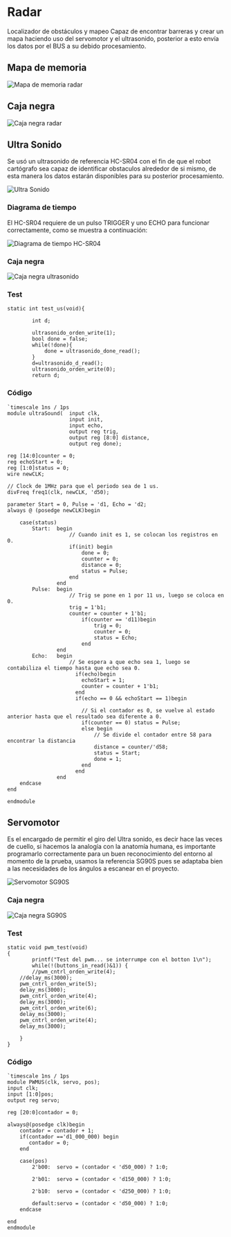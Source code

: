 #	Radar

Localizador de obstáculos y mapeo
Capaz de encontrar barreras y crear un mapa haciendo uso del servomotor y el ultrasonido, posterior a esto envía los datos por el BUS a su debido procesamiento.

##	Mapa de memoria
![Mapa de memoria radar](https://github.com/unal-edigital2-labs/wp08-2021-2-gr07/blob/main/Imagenes%20github/Mapa_radar.png "Mapa de memoria radar")

##	Caja negra

![Caja negra radar](https://github.com/unal-edigital2-labs/wp08-2021-2-gr07/blob/main/Imagenes%20github/Caja%20negra%20radar.png "Caja negra radar")

##	Ultra Sonido
Se usó un ultrasonido de referencia HC-SR04 con el fin de que el robot cartógrafo sea capaz de identificar obstaculos alrededor de si mismo, de esta manera los datos estarán disponibles para su posterior procesamiento.

![Ultra Sonido](https://github.com/unal-edigital2-labs/wp08-2021-2-gr07/blob/main/Imagenes%20github/sensor-ultrasonido-hc-sr04.jpg "Ultra sonido")

###	Diagrama de tiempo
El HC-SR04 requiere de un pulso TRIGGER y uno ECHO para funcionar correctamente, como se muestra a continuación:

![Diagrama de tiempo HC-SR04](https://github.com/unal-edigital2-labs/wp08-2021-2-gr07/blob/main/Imagenes%20github/Diagrama-tempo-hc-sr04.png "Diagrama de tiempo HC-SR04")

###	Caja negra

![Caja negra ultrasonido](https://github.com/unal-edigital2-labs/wp08-2021-2-gr07/blob/main/Imagenes%20github/Mapa_%20ultrasonido.png "Caja negra ultrasonido")

###	Test
```
static int test_us(void){

        int d;
        
		ultrasonido_orden_write(1);
		bool done = false;
		while(!done){
			done = ultrasonido_done_read();
		}
		d=ultrasonido_d_read();
		ultrasonido_orden_write(0);
		return d;
```
###	Código
```
`timescale 1ns / 1ps
module ultraSound(  input clk, 
                    input init, 
                    input echo,
                    output reg trig,
                    output reg [8:0] distance,
                    output reg done);

reg [14:0]counter = 0;
reg echoStart = 0;
reg [1:0]status = 0;
wire newCLK;

// Clock de 1MHz para que el periodo sea de 1 us.
divFreq freq1(clk, newCLK, 'd50);

parameter Start = 0, Pulse = 'd1, Echo = 'd2;
always @ (posedge newCLK)begin

    case(status)
        Start:  begin
                    // Cuando init es 1, se colocan los registros en 0.
                    if(init) begin
                        done = 0;
                        counter = 0;
                        distance = 0;
                        status = Pulse;
                    end
                end
        Pulse:  begin
                    // Trig se pone en 1 por 11 us, luego se coloca en 0.
                    trig = 1'b1;
                    counter = counter + 1'b1;
                        if(counter == 'd11)begin
                            trig = 0;
                            counter = 0;
                            status = Echo;
                        end
                end
        Echo:   begin
                    // Se espera a que echo sea 1, luego se contabiliza el tiempo hasta que echo sea 0.
                      if(echo)begin
                        echoStart = 1;
                        counter = counter + 1'b1;
                      end
                      if(echo == 0 && echoStart == 1)begin
                        
                        // Si el contador es 0, se vuelve al estado anterior hasta que el resultado sea diferente a 0.
                        if(counter == 0) status = Pulse;
                        else begin
                            // Se divide el contador entre 58 para encontrar la distancia
                            distance = counter/'d58;
                            status = Start;
                            done = 1;
                        end
                      end
                end
    endcase 
end

endmodule
```

##	Servomotor
Es el encargado de permitir el giro del Ultra sonido, es decir hace las veces de cuello, si hacemos la analogía con la anatomía humana, es importante programarlo correctamente para un buen reconocimiento del entorno al momento de la prueba, usamos la referencia SG90S pues se adaptaba bien a las necesidades de los ángulos a escanear en el proyecto.

![Servomotor SG90S](https://github.com/unal-edigital2-labs/wp08-2021-2-gr07/blob/main/Imagenes%20github/Servomotor%20SG90S.jpg "Servomotor SG90S")

###	Caja negra

![Caja negra SG90S](https://github.com/unal-edigital2-labs/wp08-2021-2-gr07/blob/main/Imagenes%20github/Caja%20negra%20SG90S.png "Caja negra SG90S")

###	Test
```
static void pwm_test(void)
{  
        printf("Test del pwm... se interrumpe con el botton 1\n");
        while(!(buttons_in_read()&1)) {
        //pwm_cntrl_orden_write(4);
	//delay_ms(3000);
	pwm_cntrl_orden_write(5);
	delay_ms(3000);
	pwm_cntrl_orden_write(4);
	delay_ms(3000);
	pwm_cntrl_orden_write(6);
	delay_ms(3000);
	pwm_cntrl_orden_write(4);
	delay_ms(3000);
	
	}
}
```
###	Código
```
`timescale 1ns / 1ps
module PWMUS(clk, servo, pos);
input clk;
input [1:0]pos;
output reg servo;

reg [20:0]contador = 0;

always@(posedge clk)begin
	contador = contador + 1;
	if(contador =='d1_000_000) begin
	   contador = 0;
	end
	
	case(pos)
        2'b00:  servo = (contador < 'd50_000) ? 1:0;
        
        2'b01:  servo = (contador < 'd150_000) ? 1:0;
        
        2'b10:  servo = (contador < 'd250_000) ? 1:0;
        
        default:servo = (contador < 'd50_000) ? 1:0;
    endcase

end
endmodule
```
